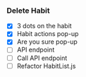 ### Delete Habit
- [x] 3 dots on the habit
- [x] Habit actions pop-up
- [x] Are you sure pop-up
- [ ] API endpoint
- [ ] Call API endpoint
- [ ] Refactor HabitList.js

